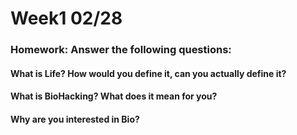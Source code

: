 # Week1 02/28

### Homework: Answer the following questions:
#### What is Life? How would you define it, can you actually define it?

#### What is BioHacking? What does it mean for you?

#### Why are you interested in Bio?
